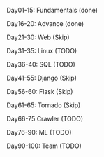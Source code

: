 Day01-15: Fundamentals (done)

Day16-20: Advance (done)

Day21-30: Web (Skip)

Day31-35: Linux (TODO)

Day36-40: SQL (TODO)

Day41-55: Django (Skip)

Day56-60: Flask (Skip)

Day61-65: Tornado (Skip)

Day66-75 Crawler (TODO)

Day76-90: ML (TODO)

Day90-100: Team (TODO)
